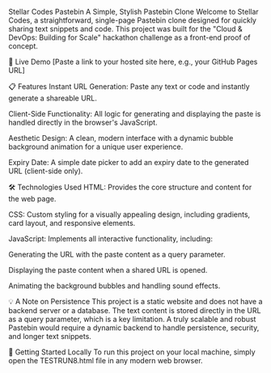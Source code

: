 Stellar Codes Pastebin
A Simple, Stylish Pastebin Clone
Welcome to Stellar Codes, a straightforward, single-page Pastebin clone designed for quickly sharing text snippets and code. This project was built for the "Cloud & DevOps: Building for Scale" hackathon challenge as a front-end proof of concept.

🚀 Live Demo
[Paste a link to your hosted site here, e.g., your GitHub Pages URL]

📋 Features
Instant URL Generation: Paste any text or code and instantly generate a shareable URL.

Client-Side Functionality: All logic for generating and displaying the paste is handled directly in the browser's JavaScript.

Aesthetic Design: A clean, modern interface with a dynamic bubble background animation for a unique user experience.

Expiry Date: A simple date picker to add an expiry date to the generated URL (client-side only).

🛠️ Technologies Used
HTML: Provides the core structure and content for the web page.

CSS: Custom styling for a visually appealing design, including gradients, card layout, and responsive elements.

JavaScript: Implements all interactive functionality, including:

Generating the URL with the paste content as a query parameter.

Displaying the paste content when a shared URL is opened.

Animating the background bubbles and handling sound effects.

💡 A Note on Persistence
This project is a static website and does not have a backend server or a database. The text content is stored directly in the URL as a query parameter, which is a key limitation. A truly scalable and robust Pastebin would require a dynamic backend to handle persistence, security, and longer text snippets.

🏃 Getting Started Locally
To run this project on your local machine, simply open the TESTRUN8.html file in any modern web browser.
